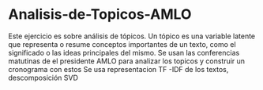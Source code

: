 # Analisis-de-Topicos-AMLO
Este ejercicio es sobre análisis de tópicos. Un tópico es una variable latente que representa o resume conceptos importantes de un texto, como el significado o las ideas principales del mismo. Se usan las conferencias matutinas de el presidente AMLO para analizar los topicos y construir un cronograma con estos
Se usa representacion TF -IDF de los textos, descomposición SVD
